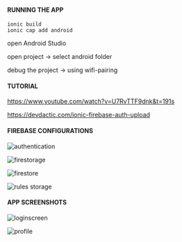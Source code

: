 #### RUNNING THE APP

```
ionic build
ionic cap add android
```

open Android Studio

open project -> select android folder

debug the project -> using wifi-pairing

#### TUTORIAL

https://www.youtube.com/watch?v=U7RvTTF9dnk&t=191s

https://devdactic.com/ionic-firebase-auth-upload


#### FIREBASE CONFIGURATIONS

![authentication](https://user-images.githubusercontent.com/32627919/206871936-63dd7249-6592-4fb8-b7cc-558e2a527efe.png)

![firestorage](https://user-images.githubusercontent.com/32627919/206871938-ef82bb93-ea63-4a98-9517-67d90188c3ee.png)

![firestore](https://user-images.githubusercontent.com/32627919/206871939-feceaef3-fbb8-40eb-8739-2517d0e5d524.png)

![rules storage](https://user-images.githubusercontent.com/32627919/206871942-2b6da15a-ec2f-4361-b1f8-a775ec1a0cd6.png)

#### APP SCREENSHOTS

![loginscreen](https://user-images.githubusercontent.com/32627919/206871940-3e82e747-afb3-4b06-82f5-f9118e7f9238.png)

![profile](https://user-images.githubusercontent.com/32627919/206871941-5ad7e715-7308-430a-ae2c-7b5d96061bc2.png)